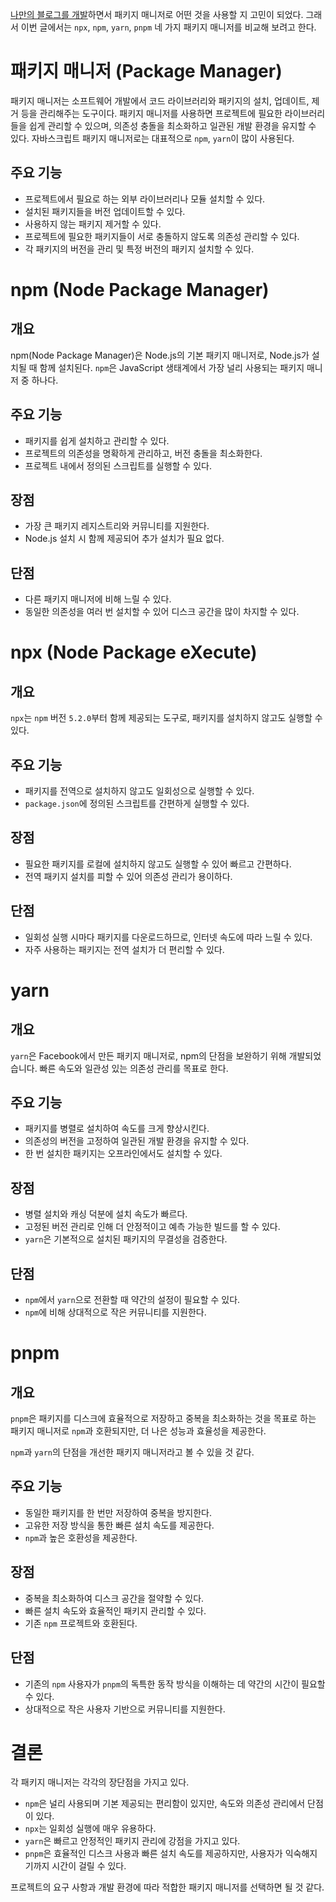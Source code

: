 
[나만의 블로그를 개발](/posts/blog-part1)하면서 패키지 매니저로 어떤 것을 사용할 지 고민이 되었다. 그래서 이번 글에서는 `npx`, `npm`, `yarn`, `pnpm` 네 가지 패키지 매니저를 비교해 보려고 한다.

# 패키지 매니저 (Package Manager)
패키지 매니저는 소프트웨어 개발에서 코드 라이브러리와 패키지의 설치, 업데이트, 제거 등을 관리해주는 도구이다. 패키지 매니저를 사용하면 프로젝트에 필요한 라이브러리들을 쉽게 관리할 수 있으며, 의존성 충돌을 최소화하고 일관된 개발 환경을 유지할 수 있다. 자바스크립트 패키지 매니저로는 대표적으로 `npm`, `yarn`이 많이 사용된다.

## 주요 기능
- 프로젝트에서 필요로 하는 외부 라이브러리나 모듈 설치할 수 있다.
- 설치된 패키지들을 버전 업데이트할 수 있다.
- 사용하지 않는 패키지 제거할 수 있다.
- 프로젝트에 필요한 패키지들이 서로 충돌하지 않도록 의존성 관리할 수 있다.
- 각 패키지의 버전을 관리 및 특정 버전의 패키지 설치할 수 있다.


# npm (Node Package Manager)
## 개요
npm(Node Package Manager)은 Node.js의 기본 패키지 매니저로, Node.js가 설치될 때 함께 설치된다. `npm`은 JavaScript 생태계에서 가장 널리 사용되는 패키지 매니저 중 하나다.

## 주요 기능
- 패키지를 쉽게 설치하고 관리할 수 있다.
- 프로젝트의 의존성을 명확하게 관리하고, 버전 충돌을 최소화한다.
- 프로젝트 내에서 정의된 스크립트를 실행할 수 있다.

## 장점
- 가장 큰 패키지 레지스트리와 커뮤니티를 지원한다.
- Node.js 설치 시 함께 제공되어 추가 설치가 필요 없다.

## 단점
- 다른 패키지 매니저에 비해 느릴 수 있다.
- 동일한 의존성을 여러 번 설치할 수 있어 디스크 공간을 많이 차지할 수 있다.


# npx (Node Package eXecute)
## 개요
`npx`는 `npm` 버전 `5.2.0`부터 함께 제공되는 도구로, 패키지를 설치하지 않고도 실행할 수 있다.

## 주요 기능
- 패키지를 전역으로 설치하지 않고도 일회성으로 실행할 수 있다.
- `package.json`에 정의된 스크립트를 간편하게 실행할 수 있다.

## 장점
- 필요한 패키지를 로컬에 설치하지 않고도 실행할 수 있어 빠르고 간편하다.
- 전역 패키지 설치를 피할 수 있어 의존성 관리가 용이하다.

## 단점
- 일회성 실행 시마다 패키지를 다운로드하므로, 인터넷 속도에 따라 느릴 수 있다.
- 자주 사용하는 패키지는 전역 설치가 더 편리할 수 있다.


# yarn
## 개요
`yarn`은 Facebook에서 만든 패키지 매니저로, npm의 단점을 보완하기 위해 개발되었습니다. 빠른 속도와 일관성 있는 의존성 관리를 목표로 한다.

## 주요 기능
- 패키지를 병렬로 설치하여 속도를 크게 향상시킨다.
- 의존성의 버전을 고정하여 일관된 개발 환경을 유지할 수 있다.
- 한 번 설치한 패키지는 오프라인에서도 설치할 수 있다.

## 장점
- 병렬 설치와 캐싱 덕분에 설치 속도가 빠르다.
- 고정된 버전 관리로 인해 더 안정적이고 예측 가능한 빌드를 할 수 있다.
- `yarn`은 기본적으로 설치된 패키지의 무결성을 검증한다.

## 단점
- `npm`에서 `yarn`으로 전환할 때 약간의 설정이 필요할 수 있다.
- `npm`에 비해 상대적으로 작은 커뮤니티를 지원한다.


# pnpm
## 개요
`pnpm`은 패키지를 디스크에 효율적으로 저장하고 중복을 최소화하는 것을 목표로 하는 패키지 매니저로 `npm`과 호환되지만, 더 나은 성능과 효율성을 제공한다.

`npm`과 `yarn`의 단점을 개선한 패키지 매니저라고 볼 수 있을 것 같다.

## 주요 기능
- 동일한 패키지를 한 번만 저장하여 중복을 방지한다.
- 고유한 저장 방식을 통한 빠른 설치 속도를 제공한다.
- `npm`과 높은 호환성을 제공한다.

## 장점
- 중복을 최소화하여 디스크 공간을 절약할 수 있다.
- 빠른 설치 속도와 효율적인 패키지 관리할 수 있다.
- 기존 `npm` 프로젝트와 호환된다.

## 단점
- 기존의 `npm` 사용자가 `pnpm`의 독특한 동작 방식을 이해하는 데 약간의 시간이 필요할 수 있다.
- 상대적으로 작은 사용자 기반으로 커뮤니티를 지원한다.


# 결론
각 패키지 매니저는 각각의 장단점을 가지고 있다.
- `npm`은 널리 사용되며 기본 제공되는 편리함이 있지만, 속도와 의존성 관리에서 단점이 있다.
- `npx`는 일회성 실행에 매우 유용하다.
- `yarn`은 빠르고 안정적인 패키지 관리에 강점을 가지고 있다.
- `pnpm`은 효율적인 디스크 사용과 빠른 설치 속도를 제공하지만, 사용자가 익숙해지기까지 시간이 걸릴 수 있다.

프로젝트의 요구 사항과 개발 환경에 따라 적합한 패키지 매니저를 선택하면 될 것 같다.